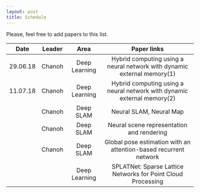 ```yaml
---
layout: post
title: Schedule
---
```



Please, feel free to add papers to this list.

| Date          | Leader | Area          | Paper links |
| ------------- |:------:|:-------------:|:-----------:|
|   29.06.18    | Chanoh | Deep Learning | Hybrid computing using a neural network with dynamic external memory(1) |
|   11.07.18    | Chanoh | Deep Learning | Hybrid computing using a neural network with dynamic external memory(2) |
|               | Chanoh | Deep SLAM     | Neural SLAM, Neural Map |
|               | Chanoh | Deep SLAM     | Neural scene representation and rendering |
|               | Chanoh | Deep SLAM     | Global pose estimation with an attention-based recurrent network |
|               |        | Deep Learning | SPLATNet: Sparse Lattice Networks for Point Cloud Processing |


